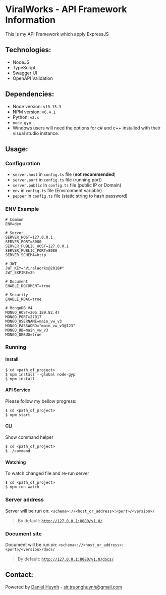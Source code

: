 # ViralWorks - API Framework Information
This is my API Framework which apply ExpressJS

## Technologies:
- NodeJS
- TypeScript
- Swagger UI
- OpenAPI Validation

## Dependencies:
- Node version: `v10.15.3`
- NPM version: `v6.4.1`
- Python: `v2.x`
- `node-gyp`
- Windows users will need the options for c# and c++ installed with their visual studio instance.

## Usage:
### Configuration
- `server.host` in `config.ts` file (**not recommended**)
- `server.port` in `config.ts` file (running port)
- `server.public` in `config.ts` file (public IP or Domain)
- `env` in `config.ts` file (Environment variable)
- `pepper` in  `config.ts` file (static string to hash password)

### ENV Example
```
# Common
ENV=dev

# Server
SERVER_HOST=127.0.0.1
SERVER_PORT=8080
SERVER_PUBLIC_HOST=127.0.0.1
SERVER_PUBLIC_PORT=8080
SERVER_SCHEMA=http

# JWT
JWT_KEY="ViralWorks@2018#"
JWT_EXPIRE=2h

# Document
ENABLE_DOCUMENT=true

# Security
ENABLE_RBAC=true

# MongoDB V4
MONGO_HOST=206.189.82.47
MONGO_PORT=27017
MONGO_USERNAME=main_vw_v3
MONGO_PASSWORD="main_vw_v3@123"
MONGO_DB=main_vw_v3
MONGO_DEBUG=true
```

### Running
#### Install
```
$ cd <path_of_project>
$ npm install --global node-gyp
$ npm install
```

#### API Service
Please follow my bellow progress:
```
$ cd <path_of_project>
$ npm start
```

#### CLI
Show command helper
```
$ cd <path_of_project>
$ ./command
```

#### Watching
To watch changed file and re-run server
```
$ cd <path_of_project>
$ npm run watch
```

### Server address
Server will be run on: `<schema>://<host_or_address>:<port>/<version>/`
> By default: [`http://127.0.0.1:8080/v1.0/`](http://127.0.0.1:8080/v1.0/)

### Document site
Document will be run on: `<schema>://<host_or_address>:<port>/<version>/docs/`
> By default: [`http://127.0.0.1:8080/v1.0/docs/`](http://127.0.0.1:8080/v1.0/docs/)

## Contact:
Powered by [Daniel Huynh](https://www.linkedin.com/in/huynh-nhat-truong/) - [sir.truonghuynh@gmail.com](mailto:sir.truonghuynh@gmail.com)